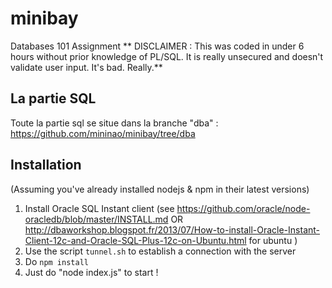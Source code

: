 # minibay
Databases 101 Assignment
** DISCLAIMER : This was coded in under 6 hours without prior knowledge of PL/SQL. It is really unsecured and doesn't validate user input. It's bad. Really.**

## La partie SQL

Toute la partie sql se situe dans la branche "dba" : https://github.com/mininao/minibay/tree/dba

## Installation

(Assuming you've already installed nodejs & npm in their latest versions)


1. Install Oracle SQL Instant client (see https://github.com/oracle/node-oracledb/blob/master/INSTALL.md OR http://dbaworkshop.blogspot.fr/2013/07/How-to-install-Oracle-Instant-Client-12c-and-Oracle-SQL-Plus-12c-on-Ubuntu.html for ubuntu )
2. Use the script `tunnel.sh` to establish a connection with the server
3. Do `npm install`
4. Just do "node index.js" to start !


